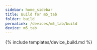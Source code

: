 ```yaml
---
sidebar: home_sidebar
title: Build for m5_tab
folder: build
permalink: /devices/m5_tab/build
device: m5_tab
---
```

{% include templates/device_build.md %}
